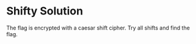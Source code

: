 # Shifty Solution

The flag is encrypted with a caesar shift cipher. Try all shifts and find the flag.